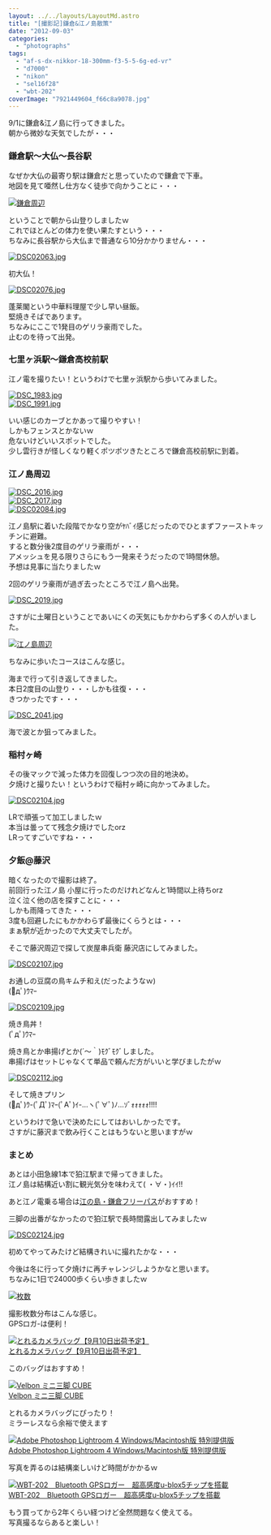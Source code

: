```yaml
---
layout: ../../layouts/LayoutMd.astro
title: "[撮影記]鎌倉&江ノ島散策"
date: "2012-09-03"
categories: 
  - "photographs"
tags: 
  - "af-s-dx-nikkor-18-300mm-f3-5-5-6g-ed-vr"
  - "d7000"
  - "nikon"
  - "sel16f28"
  - "wbt-202"
coverImage: "7921449604_f66c8a9078.jpg"
---
```


9/1に鎌倉&江ノ島に行ってきました。  
朝から微妙な天気でしたが・・・

### 鎌倉駅～大仏～長谷駅

なぜか大仏の最寄り駅は鎌倉だと思っていたので鎌倉で下車。  
地図を見て唖然し仕方なく徒歩で向かうことに・・・

[![鎌倉周辺](images/thumb.png "鎌倉周辺")](//mizuka123.net/wp-content/uploads/2012/09/1c5f887b3154.png)

ということで朝から山登りしましたｗ  
これでほとんどの体力を使い果たすという・・・  
ちなみに長谷駅から大仏まで普通なら10分かかりません・・・

[![DSC02063.jpg](images/7917323066_dbbc5431a5.jpg)](http://www.flickr.com/photos/67522130@N08/7917323066/ "DSC02063.jpg")

初大仏！

[![DSC02076.jpg](images/7917325478_15a4fc1f37.jpg)](http://www.flickr.com/photos/67522130@N08/7917325478/ "DSC02076.jpg")

蓬莱閣という中華料理屋で少し早い昼飯。  
堅焼きそばであります。  
ちなみにここで1発目のゲリラ豪雨でした。  
止むのを待って出発。

### 七里ヶ浜駅～鎌倉高校前駅

江ノ電を撮りたい！というわけで七里ヶ浜駅から歩いてみました。

[![DSC_1983.jpg](images/7917328040_78e7057e51.jpg)](http://www.flickr.com/photos/67522130@N08/7917328040/ "DSC_1983.jpg")  
[![DSC_1991.jpg](images/7917330450_1796f4c742.jpg)](http://www.flickr.com/photos/67522130@N08/7917330450/ "DSC_1991.jpg")

いい感じのカーブとかあって撮りやすい！  
しかもフェンスとかないｗ  
危ないけどいいスポットでした。  
少し雲行きが怪しくなり軽くポツポツきたところで鎌倉高校前駅に到着。

### 江ノ島周辺

[![DSC_2016.jpg](images/7917332950_1308c2dede.jpg)](http://www.flickr.com/photos/67522130@N08/7917332950/ "DSC_2016.jpg")  
[![DSC_2017.jpg](images/7917335506_a910ae530b.jpg)](http://www.flickr.com/photos/67522130@N08/7917335506/ "DSC_2017.jpg")  
[![DSC02084.jpg](images/7917337818_6c2b65920a.jpg)](http://www.flickr.com/photos/67522130@N08/7917337818/ "DSC02084.jpg")

江ノ島駅に着いた段階でかなり空がﾔﾊﾞｲ感じだったのでひとまずファーストキッチンに避難。  
すると数分後2度目のゲリラ豪雨が・・・  
アメッシュを見る限りさらにもう一発来そうだったので1時間休憩。  
予想は見事に当たりましたｗ

2回のゲリラ豪雨が過ぎ去ったところで江ノ島へ出発。

[![DSC_2019.jpg](images/7917341436_b23f5e5faf.jpg)](http://www.flickr.com/photos/67522130@N08/7917341436/ "DSC_2019.jpg")

さすがに土曜日ということであいにくの天気にもかかわらず多くの人がいました。

[![江ノ島周辺](images/thumb1.png "江ノ島周辺")](//mizuka123.net/wp-content/uploads/2012/09/dceec977465e.png)

ちなみに歩いたコースはこんな感じ。

海まで行って引き返してきました。  
本日2度目の山登り・・・しかも往復・・・  
きつかったです・・・

[![DSC_2041.jpg](images/7917345236_ba2e1a3957.jpg)](http://www.flickr.com/photos/67522130@N08/7917345236/ "DSC_2041.jpg")

海で波とか狙ってみました。

### 稲村ヶ崎

その後マックで減った体力を回復しつつ次の目的地決め。  
夕焼けと撮りたい！というわけで稲村ヶ崎に向かってみました。

[![DSC02104.jpg](images/9031790162_582e1bd00e.jpg)](http://www.flickr.com/photos/67522130@N08/9031790162/ "DSC02104.jpg")

LRで頑張って加工しましたｗ  
本当は曇ってて残念夕焼けでしたorz  
LRってすごいですね・・・

### 夕飯@藤沢

暗くなったので撮影は終了。  
前回行った江ノ島 小屋に行ったのだけれどなんと1時間以上待ちorz  
泣く泣く他の店を探すことに・・・  
しかも雨降ってきた・・・  
3度も回避したにもかかわらず最後にくらうとは・・・  
まぁ駅が近かったので大丈夫でしたが。

そこで藤沢周辺で探して炭屋串兵衛 藤沢店にしてみました。

[![DSC02107.jpg](images/7917349372_4bee11d3d7.jpg)](http://www.flickr.com/photos/67522130@N08/7917349372/ "DSC02107.jpg")

お通しの豆腐の鳥キムチ和え(だったようなｗ)  
(ﾟдﾟ)ｳﾏｰ

[![DSC02109.jpg](images/7917353100_d30c6719bf.jpg)](http://www.flickr.com/photos/67522130@N08/7917353100/ "DSC02109.jpg")

焼き鳥丼！  
(ﾟдﾟ)ｳﾏｰ

焼き鳥とか串揚げとか(´～｀)ﾓｸﾞﾓｸﾞしました。  
串揚げはセットじゃなくて単品で頼んだ方がいいと学びましたがｗ

[![DSC02112.jpg](images/7917355594_272b4fc715.jpg)](http://www.flickr.com/photos/67522130@N08/7917355594/ "DSC02112.jpg")

そして焼きプリン  
(ﾟдﾟ)ｳ-(ﾟДﾟ)ﾏｰ(ﾟAﾟ)ｲ-…ヽ(ﾟ∀ﾟ)ﾉ…ｿﾞｫｫｫｫｫ!!!!

というわけで急いで決めたにしてはおいしかったです。  
さすがに藤沢まで飲み行くことはもうないと思いますがｗ

### まとめ

あとは小田急線1本で狛江駅まで帰ってきました。  
江ノ島は結構近い割に観光気分を味わえて( ・∀・)ｲｲ!!

あと江ノ電乗る場合は[江の島・鎌倉フリーパス](http://www.odakyu.jp/train/couponpass/enoshima/)がおすすめ！

三脚の出番がなかったので狛江駅で長時間露出してみましたｗ

[![DSC02124.jpg](images/7917358268_4fca0c2e3e.jpg)](http://www.flickr.com/photos/67522130@N08/7917358268/ "DSC02124.jpg")

初めてやってみたけど結構きれいに撮れたかな・・・

今後は冬に行って夕焼けに再チャレンジしようかなと思います。  
ちなみに1日で24000歩くらい歩きましたｗ

[![枚数](images/thumb2.png "枚数")](//mizuka123.net/wp-content/uploads/2012/09/257a8c0803e1.png)

撮影枚数分布はこんな感じ。  
GPSロガ-は便利！

[![とれるカメラバッグ【9月10日出荷予定】](images/417vp4RSUCL._SL160_.jpg)  
とれるカメラバッグ【9月10日出荷予定】  
](https://www.amazon.co.jp/exec/obidos/ASIN/B0063D6HDM/mizuka123-22/ref=nosim)

このバッグはおすすめ！

[![Velbon ミニ三脚 CUBE](images/41AlUOyDNOL._SL160_.jpg)  
Velbon ミニ三脚 CUBE  
](https://www.amazon.co.jp/exec/obidos/ASIN/B004AFCFGI/mizuka123-22/ref=nosim)

とれるカメラバッグにぴったり！  
ミラーレスなら余裕で使えます

[![Adobe Photoshop Lightroom 4 Windows/Macintosh版 特別提供版](images/51QMvYSTH7L._SL160_.jpg)  
Adobe Photoshop Lightroom 4 Windows/Macintosh版 特別提供版  
](https://www.amazon.co.jp/exec/obidos/ASIN/B007E921HU/mizuka123-22/ref=nosim)

写真を弄るのは結構楽しいけど時間がかかるｗ

[![WBT-202　Bluetooth GPSロガー　超高感度u-blox5チップを搭載](images/21T1VcCWuUL._SL160_.jpg)  
WBT-202　Bluetooth GPSロガー　超高感度u-blox5チップを搭載  
](https://www.amazon.co.jp/exec/obidos/ASIN/B004S9465E/mizuka123-22/ref=nosim)

もう買ってから2年くらい経つけど全然問題なく使えてる。  
写真撮るならあると楽しい！
